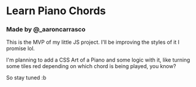 # Learn Piano Chords
### Made by @_aaroncarrasco

This is the MVP of my little JS project. I'll be improving the styles of it I promise lol.

I'm planning to add a CSS Art of a Piano and some logic with it, like turning some tiles red depending on which chord is being played, you know?

So stay tuned :b